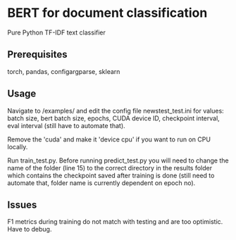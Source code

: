 # BERT for document classification

Pure Python TF-IDF text classifier

## Prerequisites

torch, pandas, configargparse, sklearn

## Usage

Navigate to /examples/ and edit the config file newstest_test.ini for values: batch size, bert batch size, epochs, CUDA device ID, checkpoint interval, eval interval (still have to automate that). 

Remove the 'cuda' and make it 'device cpu' if you want to run on CPU locally.

Run train_test.py. Before running predict_test.py you will need to change the name of the folder (line 15) to the correct directory in the results folder which contains the checkpoint saved after training is done (still need to automate that, folder name is currently dependent on epoch no).

## Issues

F1 metrics during training do not match with testing and are too optimistic. Have to debug.
